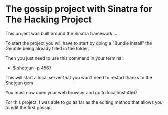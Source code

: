 The gossip project with Sinatra for The Hacking Project
=======================================================

This project was built around the Sinatra framework ...

To start the project you will have to start by doing a "Bundle install" the Gemfile being already filled in the folder.

Then you just need to use this command in your terminal:

  * $ shotgun -p 4567

This will start a local server that you won't need to restart thanks to the Shotgun gem

You must now open your web browser and go to localhost:4567

For this project, I was able to go as far as the editing method that allows you to edit the first gossip